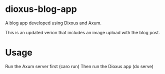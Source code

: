 # dioxus-blog-app
A blog app developed using Dixous and Axum.

This is an updated verion that includes an image upload with the blog post. 

# Usage
Run the Axum server first (caro run)
Then run the Dioxus app (dx serve)

